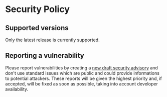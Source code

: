 # Security Policy

## Supported versions

Only the latest release is currently supported.

## Reporting a vulnerability
Please report vulnerabilities by creating a [new draft security advisory](https://github.com/leolivier/cousins-matter/security/advisories) and don't use standard issues which are public and could provide informations to potential attackers.
These reports will be given the highest priority and, if accepted, will be fixed as soon as possible, taking into account developer availability.
